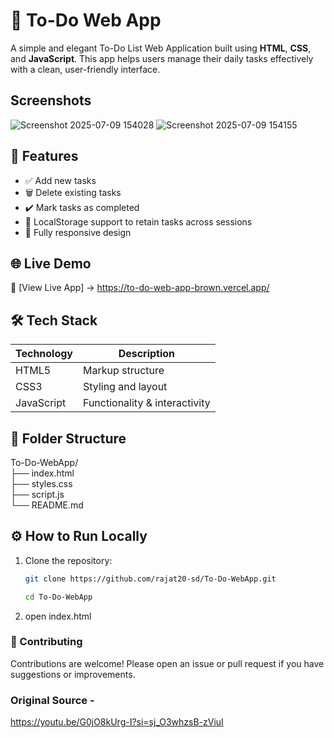 # 📝 To-Do Web App

A simple and elegant To-Do List Web Application built using **HTML**, **CSS**, and **JavaScript**. This app helps users manage their daily tasks effectively with a clean, user-friendly interface.

## Screenshots
![Screenshot 2025-07-09 154028](https://github.com/user-attachments/assets/265e9c8d-3a90-4821-b0ce-6e28b1b7ce98)
![Screenshot 2025-07-09 154155](https://github.com/user-attachments/assets/962c3f08-3168-4b8b-b74f-223a20409a48)


## 🚀 Features

- ✅ Add new tasks
- 🗑️ Delete existing tasks
- ✔️ Mark tasks as completed
- 💾 LocalStorage support to retain tasks across sessions
- 📱 Fully responsive design

## 🌐 Live Demo

🔗 [View Live App] -> https://to-do-web-app-brown.vercel.app/

## 🛠️ Tech Stack

| Technology | Description               |
|------------|---------------------------|
| HTML5      | Markup structure          |
| CSS3       | Styling and layout        |
| JavaScript | Functionality & interactivity |

## 📁 Folder Structure

To-Do-WebApp/  
├── index.html  
├── styles.css  
├── script.js  
└── README.md


## ⚙️ How to Run Locally

1. Clone the repository:
   ```bash
   git clone https://github.com/rajat20-sd/To-Do-WebApp.git
   ```

   ```bash
   cd To-Do-WebApp
   ```
2. open index.html


### 🙌 Contributing
Contributions are welcome! Please open an issue or pull request if you have suggestions or improvements.

### Original Source -
https://youtu.be/G0jO8kUrg-I?si=sj_O3whzsB-zViuI
   
